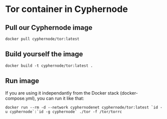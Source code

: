 # Tor container in Cyphernode

## Pull our Cyphernode image

```shell
docker pull cyphernode/tor:latest
```

## Build yourself the image

```shell
docker build -t cyphernode/tor:latest .
```

## Run image

If you are using it independantly from the Docker stack (docker-compose.yml), you can run it like that:

```shell
docker run --rm -d --network cyphernodenet cyphernode/tor:latest `id -u cyphernode`:`id -g cyphernode` ./tor -f /tor/torrc
```
